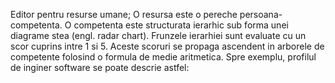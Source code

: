 Editor pentru resurse umane;
O resursa este o pereche persoana-competenta. O competenta este structurata
ierarhic sub forma unei diagrame stea (engl. radar chart). Frunzele ierarhiei sunt
evaluate cu un scor cuprins intre 1 si 5. Aceste scoruri se propaga ascendent in arborele
de competente folosind o formula de medie aritmetica. Spre exemplu, profilul de
inginer software se poate descrie astfel:
